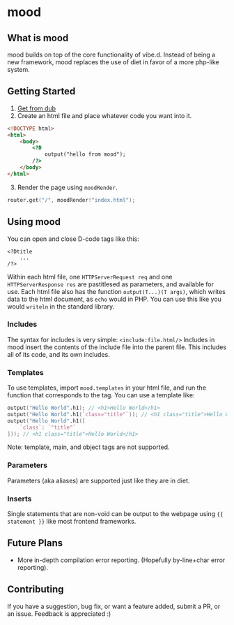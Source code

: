# mood
## What is mood
mood builds on top of the core functionality of vibe.d. Instead of being a new framework, mood replaces the use of diet in favor of a more php-like system.
## Getting Started
1. [Get from dub](https://mood.dub.pm)
2. Create an html file and place whatever code you want into it.
```html
<!DOCTYPE html>
<html>
    <body>
        <?D
            output("hello from mood");
        /?>
    </body>
</html>
```
3. Render the page using `moodRender`.
```D
router.get("/", moodRender!"index.html");
```
## Using mood
You can open and close D-code tags like this:
```
<?Dtitle
    ...
/?>
```
Within each html file, one `HTTPServerRequest req` and one `HTTPServerResponse res` are pastitlesed as parameters, and available for use.
Each html file also has the function `output(T...)(T args)`, which writes data to the html document, as `echo` would in PHP. You can use this like you would `writeln` in the standard library.
### Includes
The syntax for includes is very simple:
`<include:file.html/>`
Includes in mood insert the contents of the include file into the parent file. This includes all of its code, and its own includes.
### Templates
To use templates, import `mood.templates` in your html file, and run the function that corresponds to the tag.
You can use a template like:
```D
output("Hello World".h1); // <h1>Hello World</h1>
output("Hello World".h1(`class="title"`)); // <h1 class="title">Hello World</h1>
output("Hello World".h1([
    `class`: `"title"`
])); // <h1 class="title">Hello World</h1>
```
Note: template, main, and object tags are not supported.
### Parameters
Parameters (aka aliases) are supported just like they are in diet.
### Inserts
Single statements that are non-void can be output to the webpage using `{{ statement }}` like most frontend frameworks.
## Future Plans
+ More in-depth compilation error reporting. (Hopefully by-line+char error reporting).
## Contributing
If you have a suggestion, bug fix, or want a feature added, submit a PR, or an issue. Feedback is appreciated :)
